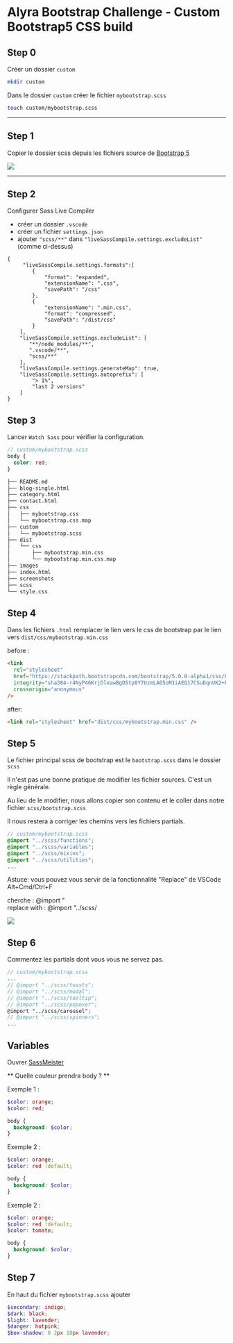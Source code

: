 # Alyra Bootstrap Challenge - Custom Bootstrap5 CSS build

## Step 0

Créer un dossier `custom`

```bash
mkdir custom
```

Dans le dossier `custom` créer le fichier `mybootstrap.scss`

```bash
touch custom/mybootstrap.scss
```

---

## Step 1

Copier le dossier scss depuis les fichiers source de [Bootstrap 5](https://www.dropbox.com/s/q3hj2vzhkm6kkwl/Screenshot%202020-06-30%2012.46.45.png?dl=0)

![](https://wptemplates.pehaa.com/assets/alyra/b5source.png)

---

## Step 2

Configurer Sass Live Compiler

- créer un dossier `.vscode`
- créer un fichier `settings.json`
- ajouter `"scss/**"` dans `"liveSassCompile.settings.excludeList"` (comme ci-dessus)

```
{
     "liveSassCompile.settings.formats":[
        {
            "format": "expanded",
            "extensionName": ".css",
            "savePath": "/css"
        },
        {
            "extensionName": ".min.css",
            "format": "compressed",
            "savePath": "/dist/css"
        }
    ],
    "liveSassCompile.settings.excludeList": [
       "**/node_modules/**",
       ".vscode/**",
       "scss/**"
    ],
    "liveSassCompile.settings.generateMap": true,
    "liveSassCompile.settings.autoprefix": [
        "> 1%",
        "last 2 versions"
    ]
}
```

## Step 3

Lancer `Watch Sass` pour vérifier la configuration.

```scss
// custom/mybootstrap.scss
body {
  color: red;
}
```

```bash
├── README.md
├── blog-single.html
├── category.html
├── contact.html
├── css
│   ├── mybootstrap.css
│   └── mybootstrap.css.map
├── custom
│   └── mybootstrap.scss
├── dist
│   └── css
│       ├── mybootstrap.min.css
│       └── mybootstrap.min.css.map
├── images
├── index.html
├── screenshots
├── scss
└── style.css
```

## Step 4

Dans les fichiers `.html` remplacer le lien vers le css de bootstrap par le lien vers `dist/css/mybootstrap.min.css`

before :

```html
<link
  rel="stylesheet"
  href="https://stackpath.bootstrapcdn.com/bootstrap/5.0.0-alpha1/css/bootstrap.min.css"
  integrity="sha384-r4NyP46KrjDleawBgD5tp8Y7UzmLA05oM1iAEQ17CSuDqnUK2+k9luXQOfXJCJ4I"
  crossorigin="anonymous"
/>
```

after:

```html
<link rel="stylesheet" href="dist/css/mybootstrap.min.css" />
```

## Step 5

Le fichier principal scss de bootstrap est le `bootstrap.scss` dans le dossier `scss`

Il n'est pas une bonne pratique de modifier les fichier sources. C'est un règle générale.

Au lieu de le modifier, nous allons copier son contenu et le coller dans notre fichier `scss/bootstrap.scss`

Il nous restera à corriger les chemins vers les fichiers partials.

```scss
// custom/mybootstrap.scss
@import "../scss/functions";
@import "../scss/variables";
@import "../scss/mixins";
@import "../scss/utilities";
...
```

Astuce: vous pouvez vous servir de la fonctionnalité "Replace" de VSCode Alt+Cmd/Ctrl+F

cherche : @import "  
replace with : @import "../scss/

![](https://wptemplates.pehaa.com/assets/alyra/replace.png)

## Step 6

Commentez les partials dont vous vous ne servez pas.

```scss
// custom/mybootstrap.scss
...
// @import "../scss/toasts";
// @import "../scss/modal";
// @import "../scss/tooltip";
// @import "../scss/popover";
@import "../scss/carousel";
// @import "../scss/spinners";
...

```

## Variables

Ouvrer [SassMeister](https://www.sassmeister.com/)

** Quelle couleur prendra body ? **

Exemple 1 :

```scss
$color: orange;
$color: red;

body {
  background: $color;
}
```

Exemple 2 :

```scss
$color: orange;
$color: red !default;

body {
  background: $color;
}
```

Exemple 2 :

```scss
$color: orange;
$color: red !default;
$color: tomato;

body {
  background: $color;
}
```

## Step 7

En haut du fichier `mybootstrap.scss` ajouter

```scss
$secondary: indigo;
$dark: black;
$light: lavender;
$danger: hotpink;
$box-shadow: 0 2px 10px lavender;
```
